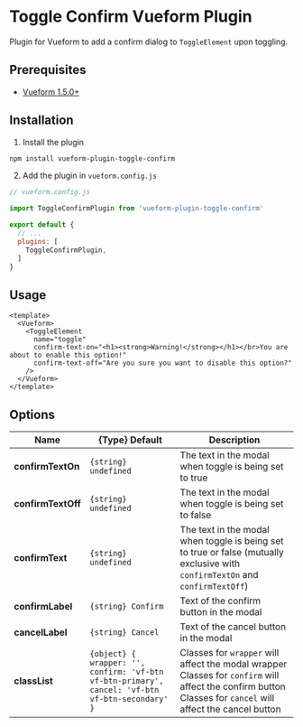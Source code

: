 # Toggle Confirm Vueform Plugin

Plugin for Vueform to add a confirm dialog to `ToggleElement` upon toggling.

## Prerequisites

- [Vueform 1.5.0+](https://github.com/vueform/vueform)

## Installation

1. Install the plugin

```bash
npm install vueform-plugin-toggle-confirm
```

2. Add the plugin in `vueform.config.js`

```js
// vueform.config.js

import ToggleConfirmPlugin from 'vueform-plugin-toggle-confirm'

export default {
  // ...
  plugins: [
    ToggleConfirmPlugin,
  ]
}

```

## Usage

```vue
<template>
  <Vueform>
    <ToggleElement
      name="toggle"
      confirm-text-on="<h1><strong>Warning!</strong></h1></br>You are about to enable this option!"
      confirm-text-off="Are you sure you want to disable this option?"
    />
  </Vueform>
</template>
```

## Options

| Name               | {Type} Default       | Description                                                                                                                                                         |
|--------------------|----------------------|---------------------------------------------------------------------------------------------------------------------------------------------------------------------|
| **confirmTextOn**  | `{string} undefined` | The text in the modal when toggle is being set to true                                                                                                              |
| **confirmTextOff** | `{string} undefined` | The text in the modal when toggle is being set to false                                                                                                             |
| **confirmText**    | `{string} undefined` | The text in the modal when toggle is being set to true or false (mutually exclusive with `confirmTextOn` and `confirmTextOff`)                                      |
| **confirmLabel**   | `{string} Confirm`   | Text of the confirm button in the modal                                                                                                                             |
| **cancelLabel**    | `{string} Cancel`    | Text of the cancel button in the modal                                                                                                                              |
| **classList**      | `{object} { wrapper: '', confirm: 'vf-btn vf-btn-primary', cancel: 'vf-btn vf-btn-secondary' }`    | Classes for `wrapper` will affect the modal wrapper<br/>Classes for `confirm` will affect the confirm button<br/>Classes for `cancel` will affect the cancel button |
